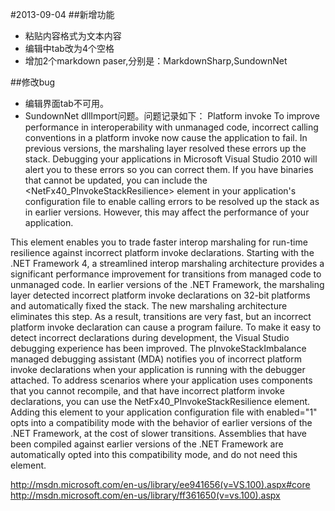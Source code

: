 #2013-09-04
##新增功能
* 粘贴内容格式为文本内容
* 编辑中tab改为4个空格
* 增加2个markdown paser,分别是：MarkdownSharp,SundownNet

##修改bug
* 编辑界面tab不可用。
* SundownNet dllImport问题。问题记录如下：
Platform invoke
To improve performance in interoperability with unmanaged code, incorrect calling conventions in a platform invoke now cause the application to fail. In previous versions, the marshaling layer resolved these errors up the stack.
Debugging your applications in Microsoft Visual Studio 2010 will alert you to these errors so you can correct them.
If you have binaries that cannot be updated, you can include the <NetFx40_PInvokeStackResilience> element in your application's configuration file to enable calling errors to be resolved up the stack as in earlier versions. However, this may affect the performance of your application.

This element enables you to trade faster interop marshaling for run-time resilience against incorrect platform invoke declarations.
Starting with the .NET Framework 4, a streamlined interop marshaling architecture provides a significant performance improvement for transitions from managed code to unmanaged code. In earlier versions of the .NET Framework, the marshaling layer detected incorrect platform invoke declarations on 32-bit platforms and automatically fixed the stack. The new marshaling architecture eliminates this step. As a result, transitions are very fast, but an incorrect platform invoke declaration can cause a program failure.
To make it easy to detect incorrect declarations during development, the Visual Studio debugging experience has been improved. The pInvokeStackImbalance managed debugging assistant (MDA) notifies you of incorrect platform invoke declarations when your application is running with the debugger attached.
To address scenarios where your application uses components that you cannot recompile, and that have incorrect platform invoke declarations, you can use the NetFx40_PInvokeStackResilience element. Adding this element to your application configuration file with enabled="1" opts into a compatibility mode with the behavior of earlier versions of the .NET Framework, at the cost of slower transitions. Assemblies that have been compiled against earlier versions of the .NET Framework are automatically opted into this compatibility mode, and do not need this element.

http://msdn.microsoft.com/en-us/library/ee941656(v=VS.100).aspx#core
http://msdn.microsoft.com/en-us/library/ff361650(v=vs.100).aspx


